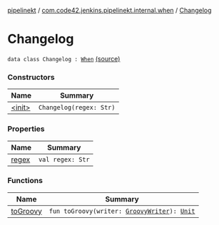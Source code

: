 [pipelinekt](../../index.md) / [com.code42.jenkins.pipelinekt.internal.when](../index.md) / [Changelog](./index.md)

# Changelog

`data class Changelog : `[`When`](../../com.code42.jenkins.pipelinekt.core/-when.md) [(source)](https://github.com/code42/pipelinekt/tree/master/internal/src/main/kotlin/com/code42/jenkins/pipelinekt/internal/when/Changelog.kt#L7)

### Constructors

| Name | Summary |
|---|---|
| [&lt;init&gt;](-init-.md) | `Changelog(regex: Str)` |

### Properties

| Name | Summary |
|---|---|
| [regex](regex.md) | `val regex: Str` |

### Functions

| Name | Summary |
|---|---|
| [toGroovy](to-groovy.md) | `fun toGroovy(writer: `[`GroovyWriter`](../../com.code42.jenkins.pipelinekt.core.writer/-groovy-writer/index.md)`): `[`Unit`](https://kotlinlang.org/api/latest/jvm/stdlib/kotlin/-unit/index.html) |
